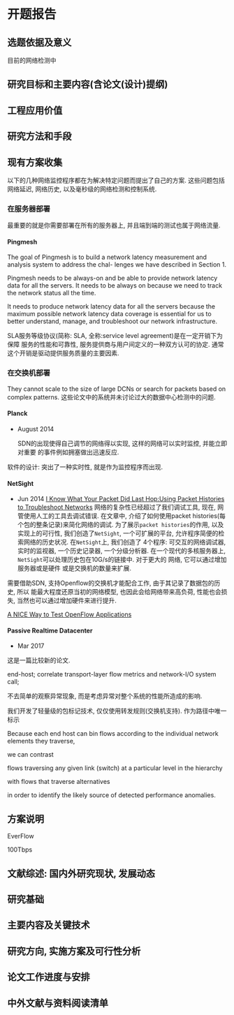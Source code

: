 # 开题报告


## 选题依据及意义

  目前的网络检测中



## 研究目标和主要内容(含论文(设计)提纲)

## 工程应用价值


## 研究方法和手段


## 现有方案收集

  以下的几种网络监控程序都在为解决特定问题而提出了自己的方案. 这些问题包括
网络延迟, 网络历史, 以及毫秒级的网络检测和控制系统.


### 在服务器部署

  最重要的就是你需要部署在所有的服务器上, 并且端到端的测试也属于网络流量.

#### Pingmesh

The goal of Pingmesh is to build a network latency
measurement and analysis system to address the chal-
lenges we have described in Section 1. 

Pingmesh needs to be always-on and be able to provide network latency
data for all the servers. It needs to be always on because we need to track
the network status all the time.

It needs to produce network latency data for all the
servers because the maximum possible network latency
data coverage is essential for us to better understand,
manage, and troubleshoot our network infrastructure.

SLA服务等级协议(简称: SLA, 全称:service level agreement)是在一定开销下为保障
服务的性能和可靠性, 服务提供商与用户间定义的一种双方认可的协定.
通常这个开销是驱动提供服务质量的主要因素.


### 在交换机部署


  They cannot scale to the size of large DCNs or search for packets based on
complex patterns. 这些论文中的系统并未讨论过大的数据中心检测中的问题.

#### Planck

* August 2014

  SDN的出现使得自己调节的网络得以实现, 这样的网络可以实时监控, 并能立即对重要
的事件例如拥塞做出迅速反应.


软件的设计: 突出了一种实时性, 就是作为监控程序而出现.


#### NetSight

* Jun  2014
[I Know What Your Packet Did Last Hop:Using Packet Histories to Troubleshoot Networks][1]
网络的复杂性已经超过了我们调试工具, 现在, 网管使用人工的工具去调试错误.
在文章中, 介绍了如何使用packet histories(每个包的整条记录)来简化网络的调试.
为了展示`packet histories`的作用, 以及实现上的可行性, 我们创造了`NetSight`,
一个可扩展的平台, 允许程序简便的检索网络的历史状况. 在`NetSight`上, 我们创造了
4个程序: 可交互的网络调试器, 实时的监视器, 一个历史记录器, 一个分级分析器.
在一个现代的多核服务器上, `NetSight`可以处理历史包在10G/s的链接中. 对于更大的
网络, 它可以通过增加服务器或是硬件 或是交换机的数量来扩展.

需要借助SDN, 支持Openflow的交换机才能配合工作, 由于其记录了数据包的历史, 所以
能最大程度还原当初的网络模型, 也因此会给网络带来高负荷, 性能也会损失,
当然也可以通过增加硬件来进行提升.


[A NICE Way to Test OpenFlow Applications][2]

#### Passive Realtime Datacenter 

* Mar 2017

这是一篇比较新的论文.

end-host; correlate transport-layer flow metrics and network-I/O system call;

不去简单的观察异常现象, 而是考虑异常对整个系统的性能所造成的影响.

我们开发了轻量级的包标记技术, 仅仅使用转发规则(交换机支持). 作为路径中唯一标示

 Because each end host can bin flows according to the individual network elements they traverse, 

we can contrast

flows traversing any given link (switch)
at a particular level in the hierarchy 

with flows that traverse alternatives

in order to identify
the likely source of detected performance anomalies.



## 方案说明

EverFlow

100Tbps



## 文献综述: 国内外研究现状, 发展动态

## 研究基础


## 主要内容及关键技术


## 研究方向, 实施方案及可行性分析


## 论文工作进度与安排

## 中外文献与资料阅读清单

[1]:https://www.usenix.org/system/files/conference/nsdi14/nsdi14-paper-handigol.pdf
[2]:https://www.usenix.org/system/files/conference/nsdi12/nsdi12-final105.pdf
[3]:https://www.usenix.org/system/files/conference/nsdi17/nsdi17-roy.pdf
